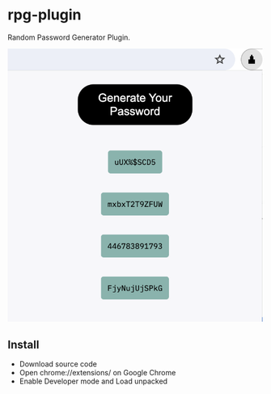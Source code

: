 # rpg-plugin

Random Password Generator Plugin.

![](https://github.com/i0Ek3/rpg-plugin/blob/main/plugin.jpg)


## Install

- Download source code
- Open chrome://extensions/ on Google Chrome
- Enable Developer mode and Load unpacked
